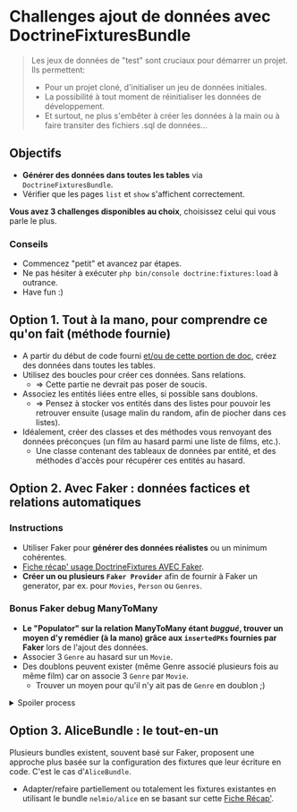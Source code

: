 # Challenges ajout de données avec DoctrineFixturesBundle

> Les jeux de données de "test" sont cruciaux pour démarrer un projet. Ils permettent:
>    - Pour un projet cloné, d'initialiser un jeu de données initiales.
>    - La possibilité à tout moment de réinitialiser les données de développement.
>    - Et surtout, ne plus s'embêter à créer les données à la main ou à faire transiter des fichiers .sql de données...

## Objectifs

- **Générer des données dans toutes les tables** via `DoctrineFixturesBundle`.
- Vérifier que les pages `list` et `show` s'affichent correctement.

**Vous avez 3 challenges disponibles au choix**, choisissez celui qui vous parle le plus.

### Conseils

- Commencez "petit" et avancez par étapes.
- Ne pas hésiter à exécuter `php bin/console doctrine:fixtures:load` à outrance.
- Have fun :)

## Option 1. Tout à la mano, pour comprendre ce qu'on fait (méthode fournie)

- A partir du début de code fourni [et/ou de cette portion de doc](https://symfony.com/doc/current/doctrine.html#dummy-data-fixtures), créez des données dans toutes les tables.
- Utilisez des boucles pour créer ces données. Sans relations.
  - => Cette partie ne devrait pas poser de soucis.
- Associez les entités liées entre elles, si possible sans doublons.
  - => Pensez à stocker vos entités dans des listes pour pouvoir les retrouver ensuite (usage malin du random, afin de piocher dans ces listes).
- Idéalement, créer des classes et des méthodes vous renvoyant des données préconçues (un film au hasard parmi une liste de films, etc.).
  - Une classe contenant des tableaux de données par entité, et des méthodes d'accès pour récupérer ces entités au hasard.

## Option 2. Avec Faker : données factices et relations automatiques

### Instructions

- Utiliser Faker pour **générer des données réalistes** ou un minimum cohérentes.
- [Fiche récap' usage DoctrineFixtures AVEC Faker](https://github.com/O-clock-Alumnis/fiches-recap/blob/master/symfony/themes/fixturesbundle-faker.md).
- **Créer un ou plusieurs `Faker Provider`** afin de fournir à Faker un generator, par ex. pour `Movies`, `Person` ou `Genres`.

### Bonus Faker debug ManyToMany

- **Le "Populator" sur la relation ManyToMany étant _buggué_, trouver un moyen d'y remédier (à la mano) grâce aux `insertedPKs` fournies par Faker** lors de l'ajout des données.
-  Associer 3 `Genre` au hasard sur un `Movie`.
- Des doublons peuvent exister (même Genre associé plusieurs fois au même film) car on associe 3 `Genre` par `Movie`.
  - Trouver un moyen pour qu'il n'y ait pas de `Genre` en doublon ;)

<details>
  <summary>Spoiler process</summary>

  - On récupere les genres et les movies générés en retour de `$populator->execute()`.
  - On parcourt les movies et pour chaque movie on associe des genres.
  > On rencontre une erreur lors de l'ajout d'un Genre sur un Movie. Regarder d'où provient l'erreur et dumper pour comprendre ce qu'il se passe. Trouver un moyen de fixer / de contourner cette erreur.
  - On persist.
  - On flush.

</details> 


## Option 3. AliceBundle : le tout-en-un

Plusieurs bundles existent, souvent basé sur Faker, proposent une approche plus basée sur la configuration des fixtures que leur écriture en code. C'est le cas d'`AliceBundle`.

- Adapter/refaire partiellement ou totalement les fixtures existantes en utilisant le bundle `nelmio/alice` en se basant sur cette [Fiche Récap'](https://github.com/O-clock-Alumni/fiches-recap/blob/master/symfony/themes/fixtures-advanced-alice.md).
